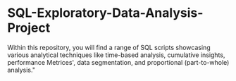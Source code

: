 # SQL-Exploratory-Data-Analysis-Project
Within this repository, you will find a range of SQL scripts showcasing various analytical techniques like time-based analysis, cumulative insights, performance Metrices', data segmentation, and proportional (part-to-whole) analysis."
